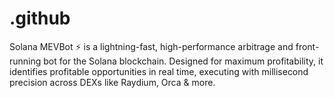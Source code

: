 # .github
Solana MEVBot ⚡ is a lightning-fast, high-performance arbitrage and front-running bot for the Solana blockchain. Designed for maximum profitability, it identifies profitable opportunities in real time, executing with millisecond precision across DEXs like Raydium, Orca &amp; more.
